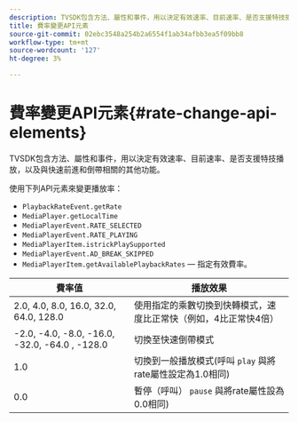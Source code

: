 ```yaml
---
description: TVSDK包含方法、屬性和事件，用以決定有效速率、目前速率、是否支援特技播放，以及與快速前進和倒帶相關的其他功能。
title: 費率變更API元素
source-git-commit: 02ebc3548a254b2a6554f1ab34afbb3ea5f09bb8
workflow-type: tm+mt
source-wordcount: '127'
ht-degree: 3%

---
```


# 費率變更API元素{#rate-change-api-elements}

TVSDK包含方法、屬性和事件，用以決定有效速率、目前速率、是否支援特技播放，以及與快速前進和倒帶相關的其他功能。

<!--<a id="section_36576E92DE6343AEBD0BBD662502365D"></a>-->

使用下列API元素來變更播放率：

* `PlaybackRateEvent.getRate`
* `MediaPlayer.getLocalTime`
* `MediaPlayerEvent.RATE_SELECTED`
* `MediaPlayerEvent.RATE_PLAYING`
* `MediaPlayerItem.istrickPlaySupported`
* `MediaPlayerEvent.AD_BREAK_SKIPPED`
* `MediaPlayerItem.getAvailablePlaybackRates`  — 指定有效費率。

| 費率值 | 播放效果 |
|---|---|
| 2.0, 4.0, 8.0, 16.0, 32.0, 64.0, 128.0 | 使用指定的乘數切換到快轉模式，速度比正常快（例如，4比正常快4倍） |
| -2.0, -4.0, -8.0, -16.0, -32.0, -64.0 , -128.0 | 切換至快速倒帶模式 |
| 1.0 | 切換到一般播放模式(呼叫 `play` 與將rate屬性設定為1.0相同) |
| 0.0 | 暫停（呼叫） `pause` 與將rate屬性設為0.0相同) |
